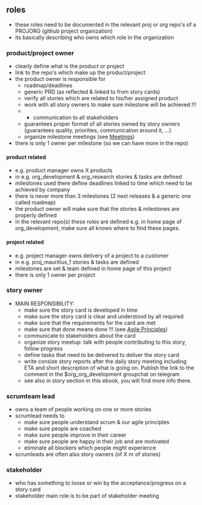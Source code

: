 ## roles

- these roles need to be documented in the relevant proj or org repo's of a PROJORG (github project organization)
- its basically describing who owns which role in the organization


### product/project owner

- clearly define what is the product or project
- link to the repo's which make up the product/project
- the product owner is responsible for
  - roadmap/deadlines
  - generic PRD (as reflected & linked to from story cards)
  - verify all stories which are related to his/her assigned product
  - work with all story owners to make sure milestone will be achieved !!!
  -   - communication to all stakeholders  
  - guarantees proper format of all stories owned by story owners (guarantees quality, priorities, communication around it, ...)
  - organize milestone meetings (see [Meetings](meetings.md)) 
- there is only 1 owner per milestone (so we can have more in the repo)

#### product related

- e.g. product manager owns X products
- in e.g. org_development & org_research stories & tasks are defined
- milestones used there define deadlines linked to time which need to be achieved by company
- there is never more than 3 milestones (2 next releases & a generic one called roadmap)
- the product owner will make sure that the stories & milestones are properly defined
- in the relevant repo(s) these roles are defined e.g. in home page of org_development, make sure all knows where to find these pages.

#### project related

- e.g. project manager owns delivery of a project to a customer
- in e.g. proj_mauritius_1 stories & tasks are defined
- milestones are set & team defined in home page of this project
- there is only 1 owner per project


### story owner

- MAIN RESPONSIBILITY: 
  - make sure the story card is developed in time
  - make sure the story card is clear and understood by all required
  - make sure that the requirements for the card are met
  - make sure that done means done !!! (see [Agile Principles](agileprinciples.md)) 
  - communicate to stakeholders about the card
  - organize story meetup: talk with people contributing to this story, follow progress
  - define tasks that need to be delivered to deliver the story card
  - write consize story reports after the daily story meeting including ETA and short description of what is going on. Publish the link to the comment in the $org_org_development groupchat on telegram
  - see also in story section in this ebook, you will find more info there.

### scrumteam lead

- owns a team of people working on one or more stories
- scrumlead needs to
  - make sure people understand scrum & our agile principles
  - make sure people are coached
  - make sure people improve in their career
  - make sure people are happy in their job and are motivated 
  - eliminate all blockers which people might experience
- scrumleads are often also story owners (of X nr of stories)


### stakeholder

- who has something to loose or win by the acceptance/progress on a story card
- stakeholder main role is to be part of stakeholder meeting





